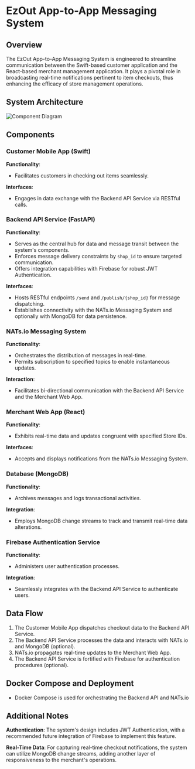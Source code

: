 # EzOut App-to-App Messaging System

## Overview

The EzOut App-to-App Messaging System is engineered to streamline communication between the Swift-based customer application and the React-based merchant management application. It plays a pivotal role in broadcasting real-time notifications pertinent to item checkouts, thus enhancing the efficacy of store management operations.

## System Architecture

![Component Diagram](https://github.com/cookiehankie/app-messaging-system/issues/1#issue-2040857436)

## Components

### Customer Mobile App (Swift)

**Functionality**:
  - Facilitates customers in checking out items seamlessly.

**Interfaces**:
  - Engages in data exchange with the Backend API Service via RESTful calls.

### Backend API Service (FastAPI)

**Functionality**:
  - Serves as the central hub for data and message transit between the system's components.
  - Enforces message delivery constraints by `shop_id` to ensure targeted communication.
  - Offers integration capabilities with Firebase for robust JWT Authentication.

**Interfaces**:
  - Hosts RESTful endpoints `/send` and `/publish/{shop_id}` for message dispatching.
  - Establishes connectivity with the NATs.io Messaging System and optionally with MongoDB for data persistence.

### NATs.io Messaging System

**Functionality**:
  - Orchestrates the distribution of messages in real-time.
  - Permits subscription to specified topics to enable instantaneous updates.

**Interaction**:
  - Facilitates bi-directional communication with the Backend API Service and the Merchant Web App.

### Merchant Web App (React)

**Functionality**:
  - Exhibits real-time data and updates congruent with specified Store IDs.

**Interfaces**:
  - Accepts and displays notifications from the NATs.io Messaging System.

### Database (MongoDB)

**Functionality**:
  - Archives messages and logs transactional activities.

**Integration**:
  - Employs MongoDB change streams to track and transmit real-time data alterations.

### Firebase Authentication Service

**Functionality**:
  - Administers user authentication processes.

**Integration**:
  - Seamlessly integrates with the Backend API Service to authenticate users.

## Data Flow

1. The Customer Mobile App dispatches checkout data to the Backend API Service.
2. The Backend API Service processes the data and interacts with NATs.io and MongoDB (optional).
3. NATs.io propagates real-time updates to the Merchant Web App.
4. The Backend API Service is fortified with Firebase for authentication procedures (optional).

## Docker Compose and Deployment
  - Docker Compose is used for orchestrating the Backend API and NATs.io

## Additional Notes

**Authentication**: The system's design includes JWT Authentication, with a recommended future integration of Firebase to implement this feature.

**Real-Time Data**: For capturing real-time checkout notifications, the system can utilize MongoDB change streams, adding another layer of responsiveness to the merchant's operations.
